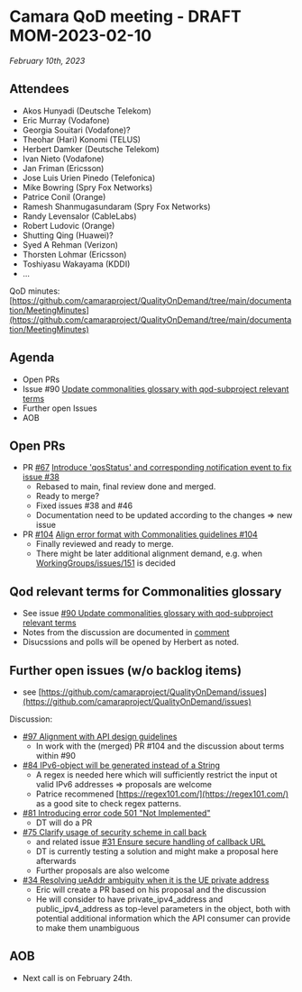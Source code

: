 # Camara QoD meeting - DRAFT MOM-2023-02-10

*February 10th, 2023*

## Attendees

* Akos Hunyadi (Deutsche Telekom)
* Eric Murray (Vodafone)
* Georgia Souitari (Vodafone)?
* Theohar (Hari) Konomi (TELUS)
* Herbert Damker (Deutsche Telekom)
* Ivan Nieto (Vodafone)
* Jan Friman (Ericsson)
* Jose Luis Urien Pinedo (Telefonica)
* Mike Bowring (Spry Fox Networks)
* Patrice Conil (Orange)
* Ramesh Shanmugasundaram (Spry Fox Networks)
* Randy Levensalor (CableLabs)
* Robert Ludovic (Orange)
* Shutting Qing (Huawei)?
* Syed A Rehman (Verizon)
* Thorsten Lohmar (Ericsson)
* Toshiyasu Wakayama (KDDI)
* ...

QoD minutes: [https://github.com/camaraproject/QualityOnDemand/tree/main/documentation/MeetingMinutes](https://github.com/camaraproject/QualityOnDemand/tree/main/documentation/MeetingMinutes)

## Agenda

* Open PRs
* Issue #90 [Update commonalities glossary with qod-subproject relevant terms](https://github.com/camaraproject/QualityOnDemand/issues/90)
* Further open Issues
* AOB

## Open PRs

* PR [#67](https://github.com/camaraproject/QualityOnDemand/pull/67) [Introduce 'qosStatus' and corresponding notification event to fix issue #38](https://github.com/camaraproject/QualityOnDemand/pull/67)
    * Rebased to main, final review done and merged.
    * Ready to merge?
    * Fixed issues #38 and #46
    * Documentation need to be updated according to the changes => new issue
* PR [#104](https://github.com/camaraproject/QualityOnDemand/pull/104) [Align error format with Commonalities guidelines #104](https://github.com/camaraproject/QualityOnDemand/pull/104)
    * Finally reviewed and ready to merge.
    * There might be later additional alignment demand, e.g. when [WorkingGroups/issues/151](https://github.com/camaraproject/WorkingGroups/issues/151) is decided

## Qod relevant terms for Commonalities glossary

* See issue [#90 Update commonalities glossary with qod-subproject relevant terms](https://github.com/camaraproject/QualityOnDemand/issues/90)
* Notes from the discussion are documented in [comment](https://github.com/camaraproject/QualityOnDemand/issues/90#issuecomment-1427893395)
* Disucssions and polls will be opened by Herbert as noted.

## Further open issues (w/o backlog items)

* see [https://github.com/camaraproject/QualityOnDemand/issues](https://github.com/camaraproject/QualityOnDemand/issues)

Discussion:
* [#97 Alignment with API design guidelines](https://github.com/camaraproject/QualityOnDemand/pull/97)
    * In work with the (merged) PR #104 and the discussion about terms within #90
* [#84 IPv6-object will be generated instead of a String](https://github.com/camaraproject/QualityOnDemand/pull/84)
    * A regex is needed here which will sufficiently restrict the input ot valid IPv6 addresses => proposals are welcome
    * Patrice recommened [https://regex101.com/](https://regex101.com/) as a good site to check regex patterns.
* [#81 Introducing error code 501 "Not Implemented"](https://github.com/camaraproject/QualityOnDemand/pull/81)
    * DT will do a PR
* [#75 Clarify usage of security scheme in call back](https://github.com/camaraproject/QualityOnDemand/pull/75)
    * and related issue [#31 Ensure secure handling of callback URL](https://github.com/camaraproject/QualityOnDemand/pull/31)
    * DT is currently testing a solution and might make a proposal here afterwards
    * Further proposals are also welcome
* [#34 Resolving ueAddr ambiguity when it is the UE private address](https://github.com/camaraproject/QualityOnDemand/pull/34)
    * Eric will create a PR based on his proposal and the discussion
    * He will consider to have private\_ipv4\_address and public\_ipv4\_address as top-level parameters in the object, both with potential additional information which the API consumer can provide to make them unambiguous

## AOB

* Next call is on February 24th.